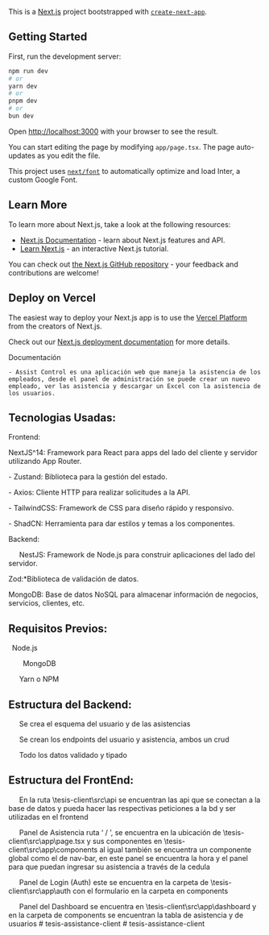 This is a [Next.js](https://nextjs.org/) project bootstrapped with [`create-next-app`](https://github.com/vercel/next.js/tree/canary/packages/create-next-app).

## Getting Started

First, run the development server:

```bash
npm run dev
# or
yarn dev
# or
pnpm dev
# or
bun dev
```

Open [http://localhost:3000](http://localhost:3000) with your browser to see the result.

You can start editing the page by modifying `app/page.tsx`. The page auto-updates as you edit the file.

This project uses [`next/font`](https://nextjs.org/docs/basic-features/font-optimization) to automatically optimize and load Inter, a custom Google Font.

## Learn More

To learn more about Next.js, take a look at the following resources:

- [Next.js Documentation](https://nextjs.org/docs) - learn about Next.js features and API.
- [Learn Next.js](https://nextjs.org/learn) - an interactive Next.js tutorial.

You can check out [the Next.js GitHub repository](https://github.com/vercel/next.js/) - your feedback and contributions are welcome!

## Deploy on Vercel

The easiest way to deploy your Next.js app is to use the [Vercel Platform](https://vercel.com/new?utm_medium=default-template&filter=next.js&utm_source=create-next-app&utm_campaign=create-next-app-readme) from the creators of Next.js.

Check out our [Next.js deployment documentation](https://nextjs.org/docs/deployment) for more details.

Documentación 

    - Assist Control es una aplicación web que maneja la asistencia de los empleados, desde el panel de administración se puede crear un nuevo empleado, ver las asistencia y descargar un Excel con la asistencia de los usuarios.

## Tecnologias Usadas:

Frontend: 

NextJS^14: Framework para React para apps del lado del cliente y servidor utilizando App Router.

\- Zustand: Biblioteca para la gestión del estado.

\- Axios: Cliente HTTP para realizar solicitudes a la API.

\- TailwindCSS: Framework de CSS para diseño rápido y responsivo.

\- ShadCN: Herramienta para dar estilos y temas a los componentes.

Backend:

`	`NestJS: Framework de Node.js para construir aplicaciones del lado del servidor.

Zod:\*Biblioteca de validación de datos.

MongoDB: Base de datos NoSQL para almacenar información de negocios, servicios, clientes, etc.

## Requisitos Previos:

` `Node.js

`	 `MongoDB

` 	`Yarn o NPM

## Estructura del Backend: 

`	`Se crea el esquema del usuario y de las asistencias 

`	`Se crean los endpoints del usuario y asistencia, ambos un crud 

`	`Todo los datos validado y tipado 

## Estructura del FrontEnd:

`	`En la ruta \tesis-client\src\api se encuentran las api que se conectan a la base de datos y pueda hacer las respectivas peticiones a la bd y ser utilizadas en el frontend 

`	`Panel de Asistencia ruta ‘ / ’, se encuentra en la ubicación de \tesis-client\src\app\page.tsx y sus componentes en \tesis-client\src\app\components al igual también se encuentra un componente global como el de nav-bar, en este panel se encuentra la hora y el panel para que puedan ingresar su asistencia a través de la cedula

`	`Panel de Login (Auth) este se encuentra en la carpeta de \tesis-client\src\app\auth  con el formulario en la carpeta en components 

`	`Panel del Dashboard se encuentra en \tesis-client\src\app\dashboard y en la carpeta de components se encuentran la tabla de asistencia y de usuarios 
#   t e s i s - a s s i s t a n c e - c l i e n t  
 #   t e s i s - a s s i s t a n c e - c l i e n t  
 